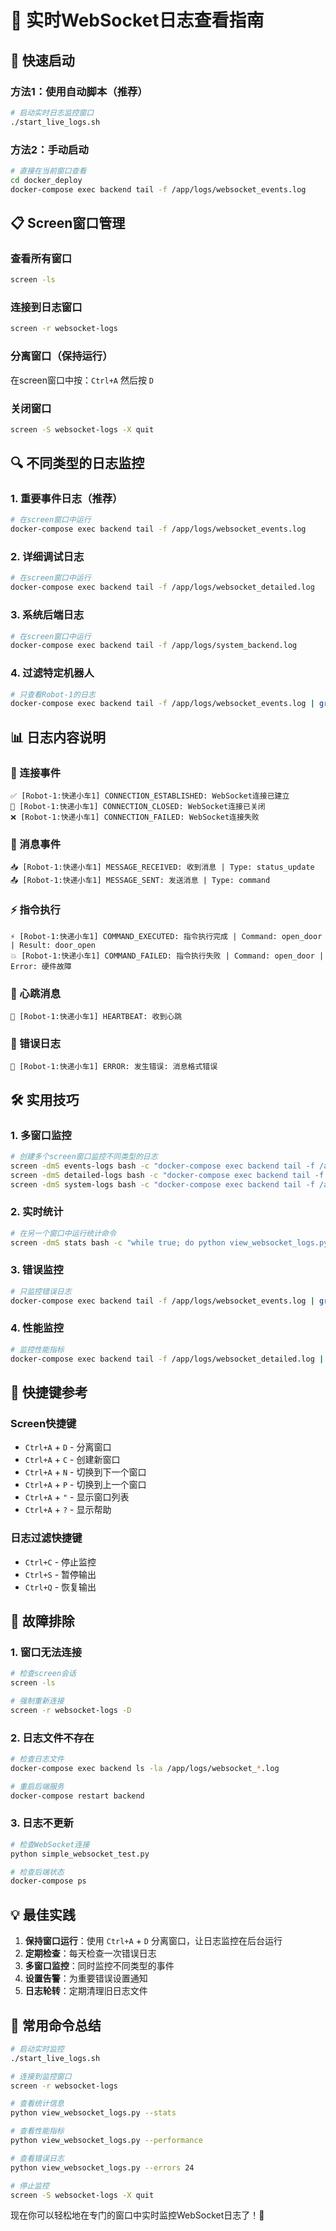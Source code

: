 # 🔴 实时WebSocket日志查看指南

## 🚀 快速启动

### 方法1：使用自动脚本（推荐）
```bash
# 启动实时日志监控窗口
./start_live_logs.sh
```

### 方法2：手动启动
```bash
# 直接在当前窗口查看
cd docker_deploy
docker-compose exec backend tail -f /app/logs/websocket_events.log
```

## 📋 Screen窗口管理

### 查看所有窗口
```bash
screen -ls
```

### 连接到日志窗口
```bash
screen -r websocket-logs
```

### 分离窗口（保持运行）
在screen窗口中按：`Ctrl+A` 然后按 `D`

### 关闭窗口
```bash
screen -S websocket-logs -X quit
```

## 🔍 不同类型的日志监控

### 1. 重要事件日志（推荐）
```bash
# 在screen窗口中运行
docker-compose exec backend tail -f /app/logs/websocket_events.log
```

### 2. 详细调试日志
```bash
# 在screen窗口中运行
docker-compose exec backend tail -f /app/logs/websocket_detailed.log
```

### 3. 系统后端日志
```bash
# 在screen窗口中运行
docker-compose exec backend tail -f /app/logs/system_backend.log
```

### 4. 过滤特定机器人
```bash
# 只查看Robot-1的日志
docker-compose exec backend tail -f /app/logs/websocket_events.log | grep "Robot-1:"
```

## 📊 日志内容说明

### 🔗 连接事件
```
✅ [Robot-1:快递小车1] CONNECTION_ESTABLISHED: WebSocket连接已建立
🔌 [Robot-1:快递小车1] CONNECTION_CLOSED: WebSocket连接已关闭
❌ [Robot-1:快递小车1] CONNECTION_FAILED: WebSocket连接失败
```

### 💬 消息事件
```
📥 [Robot-1:快递小车1] MESSAGE_RECEIVED: 收到消息 | Type: status_update
📤 [Robot-1:快递小车1] MESSAGE_SENT: 发送消息 | Type: command
```

### ⚡ 指令执行
```
⚡ [Robot-1:快递小车1] COMMAND_EXECUTED: 指令执行完成 | Command: open_door | Result: door_open
💥 [Robot-1:快递小车1] COMMAND_FAILED: 指令执行失败 | Command: open_door | Error: 硬件故障
```

### 💓 心跳消息
```
💓 [Robot-1:快递小车1] HEARTBEAT: 收到心跳
```

### 🚨 错误日志
```
🚨 [Robot-1:快递小车1] ERROR: 发生错误: 消息格式错误
```

## 🛠️ 实用技巧

### 1. 多窗口监控
```bash
# 创建多个screen窗口监控不同类型的日志
screen -dmS events-logs bash -c "docker-compose exec backend tail -f /app/logs/websocket_events.log"
screen -dmS detailed-logs bash -c "docker-compose exec backend tail -f /app/logs/websocket_detailed.log"
screen -dmS system-logs bash -c "docker-compose exec backend tail -f /app/logs/system_backend.log"
```

### 2. 实时统计
```bash
# 在另一个窗口中运行统计命令
screen -dmS stats bash -c "while true; do python view_websocket_logs.py --stats; sleep 30; done"
```

### 3. 错误监控
```bash
# 只监控错误日志
docker-compose exec backend tail -f /app/logs/websocket_events.log | grep "ERROR\|FAILED"
```

### 4. 性能监控
```bash
# 监控性能指标
docker-compose exec backend tail -f /app/logs/websocket_detailed.log | grep "PERFORMANCE"
```

## 📱 快捷键参考

### Screen快捷键
- `Ctrl+A` + `D` - 分离窗口
- `Ctrl+A` + `C` - 创建新窗口
- `Ctrl+A` + `N` - 切换到下一个窗口
- `Ctrl+A` + `P` - 切换到上一个窗口
- `Ctrl+A` + `"` - 显示窗口列表
- `Ctrl+A` + `?` - 显示帮助

### 日志过滤快捷键
- `Ctrl+C` - 停止监控
- `Ctrl+S` - 暂停输出
- `Ctrl+Q` - 恢复输出

## 🔧 故障排除

### 1. 窗口无法连接
```bash
# 检查screen会话
screen -ls

# 强制重新连接
screen -r websocket-logs -D
```

### 2. 日志文件不存在
```bash
# 检查日志文件
docker-compose exec backend ls -la /app/logs/websocket_*.log

# 重启后端服务
docker-compose restart backend
```

### 3. 日志不更新
```bash
# 检查WebSocket连接
python simple_websocket_test.py

# 检查后端状态
docker-compose ps
```

## 💡 最佳实践

1. **保持窗口运行**：使用 `Ctrl+A` + `D` 分离窗口，让日志监控在后台运行
2. **定期检查**：每天检查一次错误日志
3. **多窗口监控**：同时监控不同类型的事件
4. **设置告警**：为重要错误设置通知
5. **日志轮转**：定期清理旧日志文件

## 🎯 常用命令总结

```bash
# 启动实时监控
./start_live_logs.sh

# 连接到监控窗口
screen -r websocket-logs

# 查看统计信息
python view_websocket_logs.py --stats

# 查看性能指标
python view_websocket_logs.py --performance

# 查看错误日志
python view_websocket_logs.py --errors 24

# 停止监控
screen -S websocket-logs -X quit
```

现在你可以轻松地在专门的窗口中实时监控WebSocket日志了！🎉 